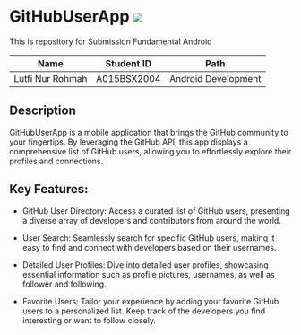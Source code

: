 # GitHubUserApp <img src="https://img.shields.io/badge/Built%20with-Android%20Studio-3DDC84?style=popout&logo=android">

This is repository for Submission Fundamental Android


|           Name              | Student ID  |        Path         |
| :-------------------------: | :---------: | :-----------------: |
|      Lutfi Nur Rohmah       | A015BSX2004 | Android Development |

## Description
GitHubUserApp is a mobile application that brings the GitHub community to your fingertips. By leveraging the GitHub API, this app displays a comprehensive list of GitHub users, allowing you to effortlessly explore their profiles and connections.

## Key Features:

- GitHub User Directory: Access a curated list of GitHub users, presenting a diverse array of developers and contributors from around the world.

- User Search: Seamlessly search for specific GitHub users, making it easy to find and connect with developers based on their usernames.

- Detailed User Profiles: Dive into detailed user profiles, showcasing essential information such as profile pictures, usernames, as well as follower and following.

- Favorite Users: Tailor your experience by adding your favorite GitHub users to a personalized list. Keep track of the developers you find interesting or want to follow closely.
